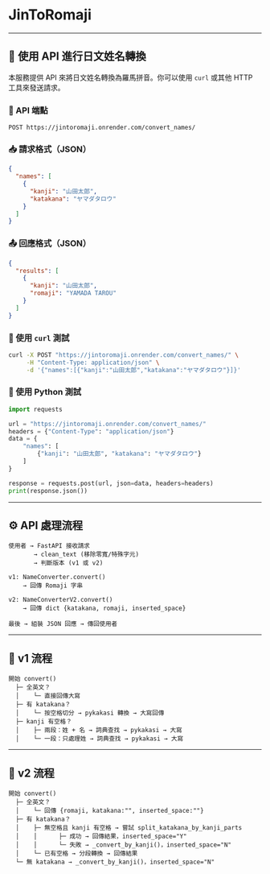 # JinToRomaji

---

## **🔄 使用 API 進行日文姓名轉換**

本服務提供 API 來將日文姓名轉換為羅馬拼音。你可以使用 `curl` 或其他 HTTP 工具來發送請求。

### **📌 API 端點**

```
POST https://jintoromaji.onrender.com/convert_names/
```

### **📥 請求格式（JSON）**

```json
{
  "names": [
    {
      "kanji": "山田太郎",
      "katakana": "ヤマダタロウ"
    }
  ]
}
```

### **📤 回應格式（JSON）**

```json
{
  "results": [
    {
      "kanji": "山田太郎",
      "romaji": "YAMADA TAROU"
    }
  ]
}
```

### **🚀 使用 `curl` 測試**

```sh
curl -X POST "https://jintoromaji.onrender.com/convert_names/" \
     -H "Content-Type: application/json" \
     -d '{"names":[{"kanji":"山田太郎","katakana":"ヤマダタロウ"}]}'
```

### **🐍 使用 Python 測試**

```python
import requests

url = "https://jintoromaji.onrender.com/convert_names/"
headers = {"Content-Type": "application/json"}
data = {
    "names": [
        {"kanji": "山田太郎", "katakana": "ヤマダタロウ"}
    ]
}

response = requests.post(url, json=data, headers=headers)
print(response.json())
```

---

## **⚙️ API 處理流程**

```
使用者 → FastAPI 接收請求
       → clean_text (移除零寬/特殊字元)
       → 判斷版本 (v1 或 v2)

v1: NameConverter.convert()
    → 回傳 Romaji 字串

v2: NameConverterV2.convert()
    → 回傳 dict {katakana, romaji, inserted_space}

最後 → 組裝 JSON 回應 → 傳回使用者
```

---

## **📝 v1 流程**

```
開始 convert()
  ├─ 全英文？
  │    └─ 直接回傳大寫
  ├─ 有 katakana？
  │    └─ 按空格切分 → pykakasi 轉換 → 大寫回傳
  ├─ kanji 有空格？
  │    ├─ 兩段：姓 + 名 → 詞典查找 → pykakasi → 大寫
  │    └─ 一段：只處理姓 → 詞典查找 → pykakasi → 大寫
```

---

## **📝 v2 流程**

```
開始 convert()
  ├─ 全英文？
  │    └─ 回傳 {romaji, katakana:"", inserted_space:""}
  ├─ 有 katakana？
  │    ├─ 無空格且 kanji 有空格 → 嘗試 split_katakana_by_kanji_parts
  │    │      ├─ 成功 → 回傳結果，inserted_space="Y"
  │    │      └─ 失敗 → _convert_by_kanji()，inserted_space="N"
  │    └─ 已有空格 → 分段轉換 → 回傳結果
  └─ 無 katakana → _convert_by_kanji()，inserted_space="N"
```


